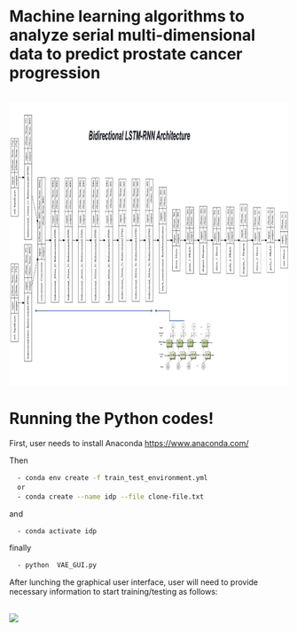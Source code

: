 # Machine learning algorithms to analyze serial multi-dimensional data to predict prostate cancer progression


<br>
 <img height="510" src="images/Bidirectional_LSTM-RNN.jpg"/>
</br>




# Running the Python codes! 

First, user needs to install Anaconda https://www.anaconda.com/

Then


```sh
  - conda env create -f train_test_environment.yml
  or
  - conda create --name idp --file clone-file.txt
``` 
and 

```sh
  - conda activate idp
``` 
finally

```sh
  - python  VAE_GUI.py
``` 

After lunching the graphical user interface, user will need to provide necessary information to start training/testing as follows:  

<br>
 <img height="510" src="images/cover.jpg" />
</br>
